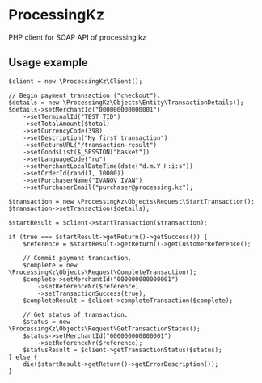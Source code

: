 ProcessingKz
============

PHP client for SOAP API of processing.kz

Usage example
-------------

    $client = new \ProcessingKz\Client();

    // Begin payment transaction ("checkout").
    $details = new \ProcessingKz\Objects\Entity\TransactionDetails();
    $details->setMerchantId("000000000000001")
        ->setTerminalId("TEST TID")
        ->setTotalAmount($total)
        ->setCurrencyCode(398)
        ->setDescription("My first transaction")
        ->setReturnURL("/transaction-result")
        ->setGoodsList($_SESSION["basket"])
        ->setLanguageCode("ru")
        ->setMerchantLocalDateTime(date("d.m.Y H:i:s"))
        ->setOrderId(rand(1, 10000))
        ->setPurchaserName("IVANOV IVAN")
        ->setPurchaserEmail("purchaser@processing.kz");

    $transaction = new \ProcessingKz\Objects\Request\StartTransaction();
    $transaction->setTransaction($details);

    $startResult = $client->startTransaction($transaction);

    if (true === $startResult->getReturn()->getSuccess()) {
        $reference = $startResult->getReturn()->getCustomerReference();

        // Commit payment transaction.
        $complete = new \ProcessingKz\Objects\Request\CompleteTransaction();
        $complete->setMerchantId("000000000000001")
            ->setReferenceNr($reference)
            ->setTransactionSuccess(true);
        $completeResult = $client->completeTransaction($complete);

        // Get status of transaction.
        $status = new \ProcessingKz\Objects\Request\GetTransactionStatus();
        $status->setMerchantId("000000000000001")
            ->setReferenceNr($reference);
        $statusResult = $client->getTransactionStatus($status);
    } else {
        die($startResult->getReturn()->getErrorDescription());
    }
